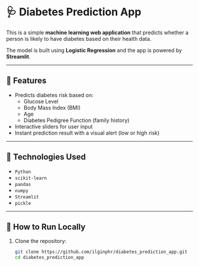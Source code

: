 # 🩺 Diabetes Prediction App

This is a simple **machine learning web application** that predicts whether a person is likely to have diabetes based on their health data.

The model is built using **Logistic Regression** and the app is powered by **Streamlit**.

---

## 📌 Features

- Predicts diabetes risk based on:
  - Glucose Level
  - Body Mass Index (BMI)
  - Age
  - Diabetes Pedigree Function (family history)
- Interactive sliders for user input
- Instant prediction result with a visual alert (low or high risk)

---

## 🔬 Technologies Used

- `Python`
- `scikit-learn`
- `pandas`
- `numpy`
- `Streamlit`
- `pickle`

---

## 🚀 How to Run Locally

1. Clone the repository:
   ```bash
   git clone https://github.com/ilginphr/diabetes_prediction_app.git
   cd diabetes_prediction_app
